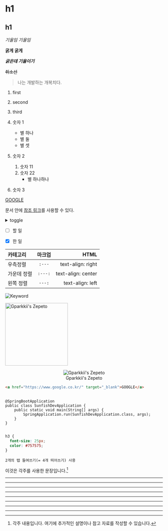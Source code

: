 <!-- 제목 -->
# h1
h1
-------------


<!-- 기울임, 굵기, 취소선 -->
*기울임*
_기울임_

**굵게**
__굵게__

**_굵은데 기울이기_**

~~취소선~~


<!-- 인용 : > -->
> 나는 개발하는 개복치다.




<!-- 리스트 -->

1. first
2. second
3. third

1. 숫자 1
    * 별 하나
    * 별 둘
    - 별 셋
2. 숫자 2
    1. 숫자 11
    3. 숫자 22
    	* 별 하나하나
3. 숫자 3





<!-- 링크 -->

[GOOGLE](https://google.com)


문서 안에 [참조 링크]를 사용할 수 있다.

[참조 링크]: https://github.co





<!-- 토글 -->

<details>
  <summary>toggle</summary>

  내용이 여기에 들어갑니다.

</details>




<!-- 인용 : > -->

- [ ] 할 일
- [X] 한 일



<!-- 표 -->

| 카테고리 | 마크업 | HTML |
|:---|:---:|---:|
| 우측정렬 | `:---` | text-align: right |
| 가운데 정렬 | `:---:` | text-align: center |
| 왼쪽 정렬 | `---:` | text-align: left |



<!-- 이미지 -->


![Keyword](/path/to/img.jpg)

<img src="/path/to/img.jpg" width="200px" height="200px" title="px(픽셀) 크기 설정" alt="Gparkkii's Zepeto"></img><br/>

<figure align="center">
<img src="https://avatars.githubusercontent.com/u/71811780?v=4" alt="Gparkkii's Zepeto"></img>
<figcaption>Gparkkii's Zepeto</figcaption>
</figure>




<!-- 코드 -->


```html
<a href="https://www.google.co.kr/" target="_blank">GOOGLE</a>
```

<pre>
  <code>
@SpringBootApplication
public class SunfishDevApplication {
	public static void main(String[] args) {
		SpringApplication.run(SunfishDevApplication.class, args);
	}
}
  </code>
</pre>

```css
h3 {
  font-size: 25px;
  color: #757575;
}
```

<!-- 또는  -->
    2개의 탭 들여쓰기(= 4개 띄어쓰기) 사용







<!-- 각주 -->

이것은 각주를 사용한 문장입니다.[^각주]

[^각주]: 각주 내용입니다. 여기에 추가적인 설명이나 참고 자료를 작성할 수 있습니다.





* * *
***
*****
*********************
- - -
---
-----
---------------------


<!--
**jinnkyeong/jinnkyeong** is a ✨ _special_ ✨ repository because its `README.md` (this file) appears on your GitHub profile.

Here are some ideas to get you started:

- 🔭 I’m currently working on ...
- 🌱 I’m currently learning ...
- 👯 I’m looking to collaborate on ...
- 🤔 I’m looking for help with ...
- 💬 Ask me about ...
- 📫 How to reach me: ...
- 😄 Pronouns: ...
- ⚡ Fun fact: ...
-->
